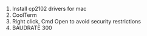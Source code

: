 1. Install cp2102 drivers for mac
2. CoolTerm
3. Right click, Cmd Open to avoid security restrictions
4. BAUDRATE 300
